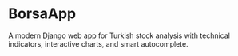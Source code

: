 # BorsaApp
A modern Django web app for Turkish stock analysis with technical indicators, interactive charts, and smart autocomplete.
